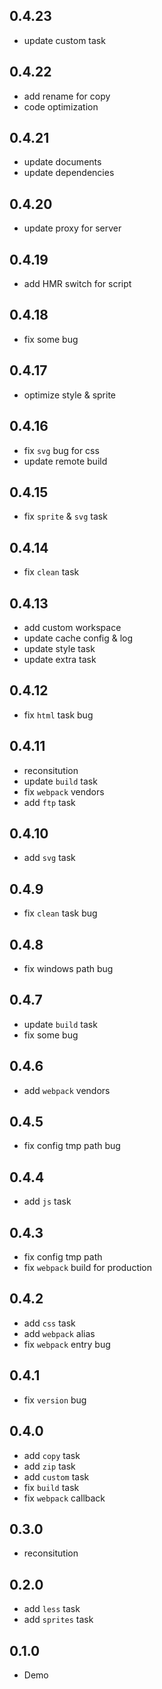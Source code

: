 ## 0.4.23

- update custom task

## 0.4.22

- add rename for copy
- code optimization

## 0.4.21

- update documents
- update dependencies

## 0.4.20

- update proxy for server

## 0.4.19

- add HMR switch for script

## 0.4.18

- fix some bug

## 0.4.17

- optimize style & sprite

## 0.4.16

- fix `svg` bug for css
- update remote build

## 0.4.15

- fix `sprite` & `svg` task

## 0.4.14

- fix `clean` task

## 0.4.13

- add custom workspace
- update cache config & log
- update style task
- update extra task

## 0.4.12

- fix `html` task bug

## 0.4.11

- reconsitution
- update `build` task
- fix `webpack` vendors
- add `ftp` task

## 0.4.10

- add `svg` task

## 0.4.9

- fix `clean` task bug

## 0.4.8

- fix windows path bug

## 0.4.7

- update `build` task
- fix some bug

## 0.4.6

- add `webpack` vendors

## 0.4.5

- fix config tmp path bug

## 0.4.4

- add `js` task

## 0.4.3

- fix config tmp path
- fix `webpack` build for production

## 0.4.2

- add `css` task
- add `webpack` alias
- fix `webpack` entry bug

## 0.4.1

- fix `version` bug

## 0.4.0

- add `copy` task
- add `zip` task
- add `custom` task
- fix `build` task
- fix `webpack` callback

## 0.3.0

- reconsitution

## 0.2.0

- add `less` task
- add `sprites` task

## 0.1.0

- Demo
